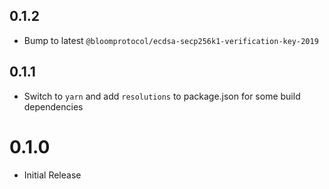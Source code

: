 ## 0.1.2

- Bump to latest `@bloomprotocol/ecdsa-secp256k1-verification-key-2019`

## 0.1.1

- Switch to `yarn` and add `resolutions` to package.json for some build dependencies

# 0.1.0

- Initial Release
